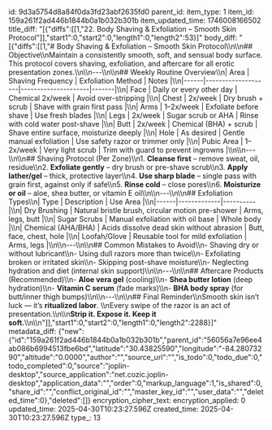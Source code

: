 id: 9d3a5754d8a84f0da3fd23abf2635fd0
parent_id: 
item_type: 1
item_id: 159a261f2ad446b1844b0a1b032b301b
item_updated_time: 1746008166502
title_diff: "[{\"diffs\":[[1,\"22. Body Shaving & Exfoliation – Smooth Skin Protocol\"]],\"start1\":0,\"start2\":0,\"length1\":0,\"length2\":53}]"
body_diff: "[{\"diffs\":[[1,\"# Body Shaving & Exfoliation – Smooth Skin Protocol\\\n\\\n## Objective\\\nMaintain a consistently smooth, soft, and sensual body surface. This protocol covers shaving, exfoliation, and aftercare for all erotic presentation zones.\\\n\\\n---\\\n\\\n## Weekly Routine Overview\\\n| Area | Shaving Frequency | Exfoliation Method | Notes |\\\n|------|--------------------|---------------------|-------|\\\n| Face | Daily or every other day | Chemical 2x/week | Avoid over-stripping |\\\n| Chest | 2x/week | Dry brush + scrub | Shave with grain first pass |\\\n| Arms | 1–2x/week | Exfoliate before shave | Use fresh blades |\\\n| Legs | 2x/week | Sugar scrub or AHA | Rinse with cold water post-shave |\\\n| Butt | 2x/week | Chemical (BHA) + scrub | Shave entire surface, moisturize deeply |\\\n| Hole | As desired | Gentle manual exfoliation | Use safety razor or trimmer only |\\\n| Pubic Area | 1–2x/week | Very light scrub | Trim with guard to prevent ingrowns |\\\n\\\n---\\\n\\\n## Shaving Protocol (Per Zone)\\\n1. **Cleanse first** – remove sweat, oil, residue\\\n2. **Exfoliate gently** – dry brush or pre-shave scrub\\\n3. **Apply lather/gel** – thick, protective layer\\\n4. **Use sharp blade** – single pass with grain first, against only if safe\\\n5. **Rinse cold** – close pores\\\n6. **Moisturize or oil** – aloe, shea butter, or vitamin E oil\\\n\\\n---\\\n\\\n## Exfoliation Types\\\n| Type | Description | Use Area |\\\n|------|-------------|----------|\\\n| Dry Brushing | Natural bristle brush, circular motion pre-shower | Arms, legs, butt |\\\n| Sugar Scrubs | Manual exfoliation with oil base | Whole body |\\\n| Chemical (AHA/BHA) | Acids dissolve dead skin without abrasion | Butt, face, chest, hole |\\\n| Loofah/Glove | Reusable tool for mild exfoliation | Arms, legs |\\\n\\\n---\\\n\\\n## Common Mistakes to Avoid\\\n- Shaving dry or without lubricant\\\n- Using dull razors more than twice\\\n- Exfoliating broken or irritated skin\\\n- Skipping post-shave moisture\\\n- Neglecting hydration and diet (internal skin support)\\\n\\\n---\\\n\\\n## Aftercare Products (Recommended)\\\n- **Aloe vera gel** (cooling)\\\n- **Shea butter lotion** (deep hydration)\\\n- **Vitamin C serum** (fade marks)\\\n- **BHA body spray** (for butt/inner thigh bumps)\\\n\\\n---\\\n\\\n## Final Reminder\\\nSmooth skin isn’t luck — it’s **ritualized labor**.  \\\nEvery swipe of the razor is an act of presentation.\\\n\\\n**Strip it. Expose it. Keep it soft.**\\\n\\\n\"]],\"start1\":0,\"start2\":0,\"length1\":0,\"length2\":2288}]"
metadata_diff: {"new":{"id":"159a261f2ad446b1844b0a1b032b301b","parent_id":"56056a7e96ee4ab086b6994513fbe6bd","latitude":"30.43825590","longitude":"-84.28073290","altitude":"0.0000","author":"","source_url":"","is_todo":0,"todo_due":0,"todo_completed":0,"source":"joplin-desktop","source_application":"net.cozic.joplin-desktop","application_data":"","order":0,"markup_language":1,"is_shared":0,"share_id":"","conflict_original_id":"","master_key_id":"","user_data":"","deleted_time":0},"deleted":[]}
encryption_cipher_text: 
encryption_applied: 0
updated_time: 2025-04-30T10:23:27.596Z
created_time: 2025-04-30T10:23:27.596Z
type_: 13